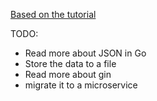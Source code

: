 [Based on the tutorial](https://go.dev/doc/tutorial/web-service-gin)

TODO:

- Read more about JSON in Go
- Store the data to a file
- Read more about gin
- migrate it to a microservice
